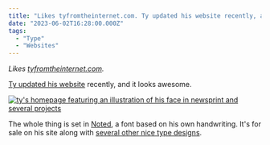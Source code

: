 ```yaml
---
title: "Likes tyfromtheinternet.com. Ty updated his website recently, and ..."
date: "2023-06-02T16:28:00.000Z"
tags: 
  - "Type"
  - "Websites"
---
```


_Likes [tyfromtheinternet.com](https://tyfromtheinternet.com/)._

[Ty updated his website](https://tyfromtheinternet.com/) recently, and it looks awesome.

[![ty's homepage featuring an illustration of his face in newsprint and several projects](/img/-notes-images/d1224a1d6c.png)](https://tyfromtheinternet.com/)

The whole thing is set in [Noted](https://tyfromtheinternet.com/shop/noted/), a font based on his own handwriting. It's for sale on his site along with [several other nice type designs](https://tyfromtheinternet.com/fonts/).
